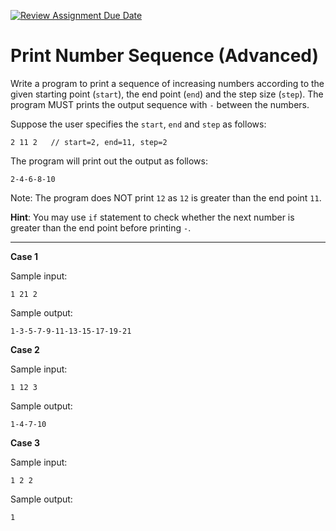 [![Review Assignment Due Date](https://classroom.github.com/assets/deadline-readme-button-22041afd0340ce965d47ae6ef1cefeee28c7c493a6346c4f15d667ab976d596c.svg)](https://classroom.github.com/a/djdz5BKK)
# Print Number Sequence (Advanced)

Write a program to print a sequence of increasing numbers according to the given starting point (`start`), the end point (`end`) and the step size (`step`). The program MUST prints the output sequence with `-` between the numbers.

Suppose the user specifies the `start`, `end` and `step` as follows:
```
2 11 2   // start=2, end=11, step=2
```
The program will print out the output as follows:
```
2-4-6-8-10
```
Note: The program does NOT print `12` as `12` is greater than the end point `11`.

**Hint**: You may use `if` statement to check whether the next number is greater than the end point before printing `-`. 

<hr>

**Case 1**

Sample input:
```
1 21 2
```
Sample output:
```
1-3-5-7-9-11-13-15-17-19-21
```

**Case 2**

Sample input:
```
1 12 3
```
Sample output:
```
1-4-7-10
```

**Case 3**

Sample input:
```
1 2 2
```
Sample output:
```
1
```

